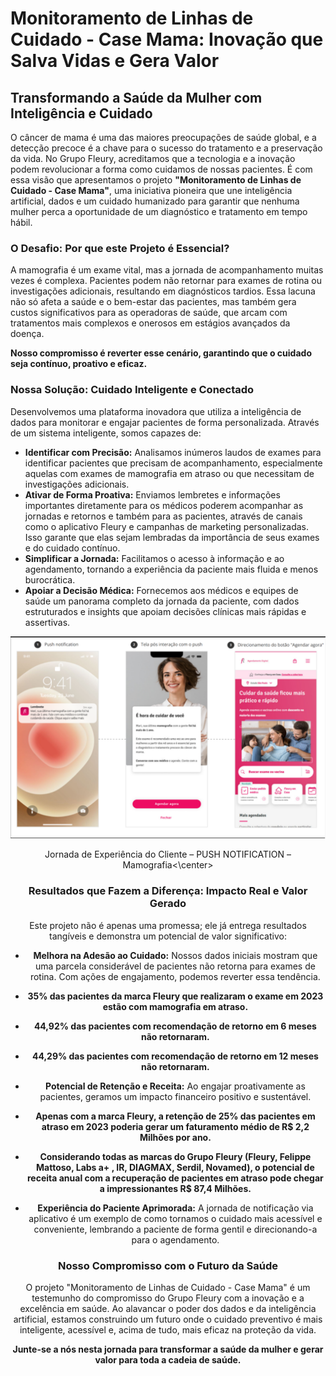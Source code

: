 # Monitoramento de Linhas de Cuidado - Case Mama: Inovação que Salva Vidas e Gera Valor

## Transformando a Saúde da Mulher com Inteligência e Cuidado

O câncer de mama é uma das maiores preocupações de saúde global, e a detecção precoce é a chave para o sucesso do tratamento e a preservação da vida. No Grupo Fleury, acreditamos que a tecnologia e a inovação podem revolucionar a forma como cuidamos de nossas pacientes. É com essa visão que apresentamos o projeto **"Monitoramento de Linhas de Cuidado - Case Mama"**, uma iniciativa pioneira que une inteligência artificial, dados e um cuidado humanizado para garantir que nenhuma mulher perca a oportunidade de um diagnóstico e tratamento em tempo hábil.

### O Desafio: Por que este Projeto é Essencial?

A mamografia é um exame vital, mas a jornada de acompanhamento muitas vezes é complexa. Pacientes podem não retornar para exames de rotina ou investigações adicionais, resultando em diagnósticos tardios. Essa lacuna não só afeta a saúde e o bem-estar das pacientes, mas também gera custos significativos para as operadoras de saúde, que arcam com tratamentos mais complexos e onerosos em estágios avançados da doença.

**Nosso compromisso é reverter esse cenário, garantindo que o cuidado seja contínuo, proativo e eficaz.**

### Nossa Solução: Cuidado Inteligente e Conectado

Desenvolvemos uma plataforma inovadora que utiliza a inteligência de dados para monitorar e engajar pacientes de forma personalizada. Através de um sistema inteligente, somos capazes de:

*   **Identificar com Precisão:** Analisamos inúmeros laudos de exames para identificar pacientes que precisam de acompanhamento, especialmente aquelas com exames de mamografia em atraso ou que necessitam de investigações adicionais.
*   **Ativar de Forma Proativa:** Enviamos lembretes e informações importantes diretamente para os médicos poderem acompanhar as jornadas e retornos e também para as pacientes, através de canais como o aplicativo Fleury e campanhas de marketing personalizadas. Isso garante que elas sejam lembradas da importância de seus exames e do cuidado contínuo.
*   **Simplificar a Jornada:** Facilitamos o acesso à informação e ao agendamento, tornando a experiência da paciente mais fluida e menos burocrática.
*   **Apoiar a Decisão Médica:** Fornecemos aos médicos e equipes de saúde um panorama completo da jornada da paciente, com dados estruturados e insights que apoiam decisões clínicas mais rápidas e assertivas.

![alt text](image-3.png)
<center>Jornada de Experiência do Cliente – PUSH NOTIFICATION – Mamografia<\center>

### Resultados que Fazem a Diferença: Impacto Real e Valor Gerado

Este projeto não é apenas uma promessa; ele já entrega resultados tangíveis e demonstra um potencial de valor significativo:

*   **Melhora na Adesão ao Cuidado:** Nossos dados iniciais mostram que uma parcela considerável de pacientes não retorna para exames de rotina. Com ações de engajamento, podemos reverter essa tendência.
*   **35% das pacientes da marca Fleury que realizaram o exame em 2023 estão com mamografia em atraso.**
*   **44,92% das pacientes com recomendação de retorno em 6 meses não retornaram.**
*   **44,29% das pacientes com recomendação de retorno em 12 meses não retornaram.**

*   **Potencial de Retenção e Receita:** Ao engajar proativamente as pacientes, geramos um impacto financeiro positivo e sustentável.
*   **Apenas com a marca Fleury, a retenção de 25% das pacientes em atraso em 2023 poderia gerar um faturamento médio de R$ 2,2 Milhões por ano.**
*   **Considerando todas as marcas do Grupo Fleury (Fleury, Felippe Mattoso, Labs a+ , IR, DIAGMAX, Serdil, Novamed), o potencial de receita anual com a recuperação de pacientes em atraso pode chegar a impressionantes R$ 87,4 Milhões.**

*   **Experiência do Paciente Aprimorada:** A jornada de notificação via aplicativo é um exemplo de como tornamos o cuidado mais acessível e conveniente, lembrando a paciente de forma gentil e direcionando-a para o agendamento.

### Nosso Compromisso com o Futuro da Saúde

O projeto "Monitoramento de Linhas de Cuidado - Case Mama" é um testemunho do compromisso do Grupo Fleury com a inovação e a excelência em saúde. Ao alavancar o poder dos dados e da inteligência artificial, estamos construindo um futuro onde o cuidado preventivo é mais inteligente, acessível e, acima de tudo, mais eficaz na proteção da vida.

**Junte-se a nós nesta jornada para transformar a saúde da mulher e gerar valor para toda a cadeia de saúde.**